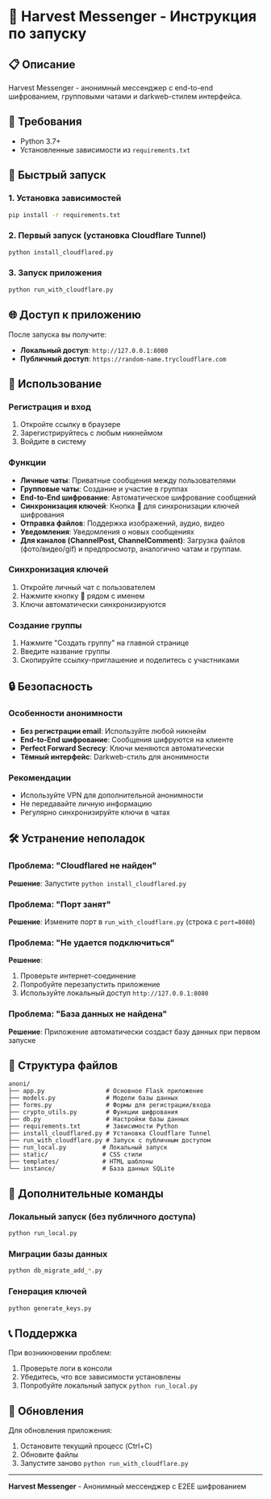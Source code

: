 # 🚀 Harvest Messenger - Инструкция по запуску

## 📋 Описание
Harvest Messenger - анонимный мессенджер с end-to-end шифрованием, групповыми чатами и darkweb-стилем интерфейса.

## 🔧 Требования
- Python 3.7+
- Установленные зависимости из `requirements.txt`

## 🚀 Быстрый запуск

### 1. Установка зависимостей
```bash
pip install -r requirements.txt
```

### 2. Первый запуск (установка Cloudflare Tunnel)
```bash
python install_cloudflared.py
```

### 3. Запуск приложения
```bash
python run_with_cloudflare.py
```

## 🌐 Доступ к приложению

После запуска вы получите:
- **Локальный доступ**: `http://127.0.0.1:8080`
- **Публичный доступ**: `https://random-name.trycloudflare.com`

## 📱 Использование

### Регистрация и вход
1. Откройте ссылку в браузере
2. Зарегистрируйтесь с любым никнеймом
3. Войдите в систему

### Функции
- **Личные чаты**: Приватные сообщения между пользователями
- **Групповые чаты**: Создание и участие в группах
- **End-to-End шифрование**: Автоматическое шифрование сообщений
- **Синхронизация ключей**: Кнопка 🔑 для синхронизации ключей шифрования
- **Отправка файлов**: Поддержка изображений, аудио, видео
- **Уведомления**: Уведомления о новых сообщениях
- **Для каналов (ChannelPost, ChannelComment)**: Загрузка файлов (фото/видео/gif) и предпросмотр, аналогично чатам и группам.

### Синхронизация ключей
1. Откройте личный чат с пользователем
2. Нажмите кнопку 🔑 рядом с именем
3. Ключи автоматически синхронизируются

### Создание группы
1. Нажмите "Создать группу" на главной странице
2. Введите название группы
3. Скопируйте ссылку-приглашение и поделитесь с участниками

## 🔒 Безопасность

### Особенности анонимности
- **Без регистрации email**: Используйте любой никнейм
- **End-to-End шифрование**: Сообщения шифруются на клиенте
- **Perfect Forward Secrecy**: Ключи меняются автоматически
- **Тёмный интерфейс**: Darkweb-стиль для анонимности

### Рекомендации
- Используйте VPN для дополнительной анонимности
- Не передавайте личную информацию
- Регулярно синхронизируйте ключи в чатах

## 🛠️ Устранение неполадок

### Проблема: "Cloudflared не найден"
**Решение**: Запустите `python install_cloudflared.py`

### Проблема: "Порт занят"
**Решение**: Измените порт в `run_with_cloudflare.py` (строка с `port=8080`)

### Проблема: "Не удается подключиться"
**Решение**: 
1. Проверьте интернет-соединение
2. Попробуйте перезапустить приложение
3. Используйте локальный доступ `http://127.0.0.1:8080`

### Проблема: "База данных не найдена"
**Решение**: Приложение автоматически создаст базу данных при первом запуске

## 📁 Структура файлов

```
anoni/
├── app.py                 # Основное Flask приложение
├── models.py              # Модели базы данных
├── forms.py               # Формы для регистрации/входа
├── crypto_utils.py        # Функции шифрования
├── db.py                  # Настройки базы данных
├── requirements.txt       # Зависимости Python
├── install_cloudflared.py # Установка Cloudflare Tunnel
├── run_with_cloudflare.py # Запуск с публичным доступом
├── run_local.py          # Локальный запуск
├── static/               # CSS стили
├── templates/            # HTML шаблоны
└── instance/             # База данных SQLite
```

## 🔧 Дополнительные команды

### Локальный запуск (без публичного доступа)
```bash
python run_local.py
```

### Миграции базы данных
```bash
python db_migrate_add_*.py
```

### Генерация ключей
```bash
python generate_keys.py
```

## 📞 Поддержка

При возникновении проблем:
1. Проверьте логи в консоли
2. Убедитесь, что все зависимости установлены
3. Попробуйте локальный запуск `python run_local.py`

## 🔄 Обновления

Для обновления приложения:
1. Остановите текущий процесс (Ctrl+C)
2. Обновите файлы
3. Запустите заново `python run_with_cloudflare.py`

---

**Harvest Messenger** - Анонимный мессенджер с E2EE шифрованием 